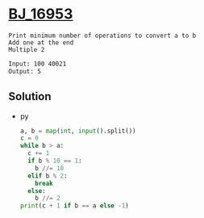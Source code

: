 # [BJ_16953](https://acmicpc.net/problem/16953)

```en
Print minimum number of operations to convert a to b
Add one at the end
Multiple 2
```

```txt
Input: 100 40021
Output: 5
```

## Solution

* py

  ```py
  a, b = map(int, input().split())
  c = 0
  while b > a:
    c += 1
    if b % 10 == 1:
      b //= 10
    elif b % 2:
      break
    else:
      b //= 2
  print(c + 1 if b == a else -1)
  ```

